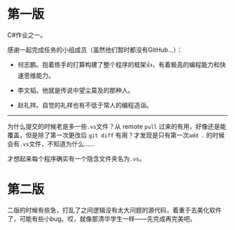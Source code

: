 # 第一版

C#作业之一。

感谢一起完成任务的小组成员（虽然他们暂时都没有GitHub...）：

- 何志鹏。抱着练手的打算构建了整个程序的框架:+1:，有着极高的编程能力和快速思维能力。

- 李文韬。他就是传说中望尘莫及的那种人。

- 赵礼祥。自觉的礼祥也有不低于常人的编程造诣。

---

为什么提交的时候老是多一些`.vs`文件？从 remote `pull` 过来的有用，好像还是能覆盖，但是除了第一次更改后 `git diff` 有用？才发现是只有第一次`add .` 的时候会有`.vs`文件，不知道为什么……

才想起来每个程序确实有一个隐含文件夹名为`.vs`。

# 第二版

二版的时候有些急，打乱了之间逻辑没有太大问题的源代码，着重于去美化软件了，可能有些小bug。哎，就像那清华学生一样——先完成再完美吧。

